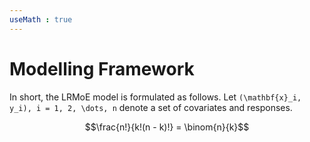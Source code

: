 ```yaml
---
useMath : true
---
```


# Modelling Framework

In short, the LRMoE model is formulated as follows. Let ``(\mathbf{x}_i, y_i), i = 1, 2, \dots, n`` denote a set of covariates and responses. 

```math
\frac{n!}{k!(n - k)!} = \binom{n}{k}
```